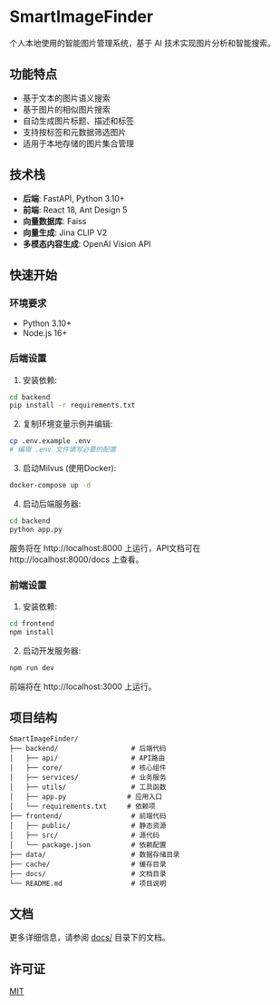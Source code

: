 # SmartImageFinder

个人本地使用的智能图片管理系统，基于 AI 技术实现图片分析和智能搜索。

## 功能特点

- 基于文本的图片语义搜索
- 基于图片的相似图片搜索
- 自动生成图片标题、描述和标签
- 支持按标签和元数据筛选图片
- 适用于本地存储的图片集合管理

## 技术栈

- **后端**: FastAPI, Python 3.10+
- **前端**: React 18, Ant Design 5
- **向量数据库**: Faiss
- **向量生成**: Jina CLIP V2
- **多模态内容生成**: OpenAI Vision API

## 快速开始

### 环境要求

- Python 3.10+
- Node.js 16+

### 后端设置

1. 安装依赖:

```bash
cd backend
pip install -r requirements.txt
```

2. 复制环境变量示例并编辑:

```bash
cp .env.example .env
# 编辑 .env 文件填写必要的配置
```

3. 启动Milvus (使用Docker):

```bash
docker-compose up -d
```

4. 启动后端服务器:

```bash
cd backend
python app.py
```

服务将在 http://localhost:8000 上运行，API文档可在 http://localhost:8000/docs 上查看。

### 前端设置

1. 安装依赖:

```bash
cd frontend
npm install
```

2. 启动开发服务器:

```bash
npm run dev
```

前端将在 http://localhost:3000 上运行。

## 项目结构

```
SmartImageFinder/
├── backend/                  # 后端代码
│   ├── api/                  # API路由
│   ├── core/                 # 核心组件
│   ├── services/             # 业务服务
│   ├── utils/                # 工具函数
│   ├── app.py               # 应用入口
│   └── requirements.txt     # 依赖项
├── frontend/                 # 前端代码
│   ├── public/               # 静态资源
│   ├── src/                  # 源代码
│   └── package.json          # 依赖配置
├── data/                     # 数据存储目录
├── cache/                    # 缓存目录
├── docs/                     # 文档目录
└── README.md                 # 项目说明
```

## 文档

更多详细信息，请参阅 [docs/](./docs/) 目录下的文档。

## 许可证

[MIT](LICENSE)
